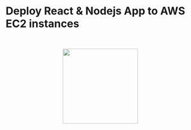# Deploy React & Nodejs App to AWS EC2 instances
<br>
<p align="center">
    <img width="200" src="https://myoctocat.com/assets/images/base-octocat.svg">
</p>
